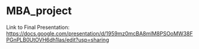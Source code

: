 # MBA_project
Link to Final Presentation:  https://docs.google.com/presentation/d/1959mz0mcBA8mlM8PSOoMW38FPGnPLB0UtOVH6dh1las/edit?usp=sharing
